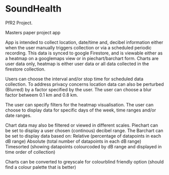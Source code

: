 # SoundHealth
PfR2 Project.

Masters paper project app

App is intended to collect location, date/time and, decibel information either when the user 
manually triggers collection or via a scheduled periodic recording.
This data is synced to google Firestore, and is viewable either as a heatmap on a googlemaps view or in piechart/barchart form.
Charts are user data only, heatmap is either user data or all data collected in the firestore collection.

Users can choose the interval and/or stop time for scheduled data collection. 
To address privacy concerns location data can also be perturbed (Blurred) by a factor specified by the user.
The user can choose a blur factor betweem 0.1 km and 0.8 km.

The user can specify filters for the heatmap visualisation. The user can choose to display data for specific days 
of the week, time ranges and/or date ranges.

Chart data may also be filtered or viewed in different scales.
Piechart can be set to display a user chosen (continous) decibel range.
The Barchart can be set to display data based on:
  Relative (percentage of datapoints in each dB range)
  Absolute (total number of datapoints in each dB range)
  Timesorted (showing datapoints colourcoded by dB range and displayed in time order of collection)
  
Charts can be converted to greyscale for colourblind friendly option (should find a colour palette that is better)
